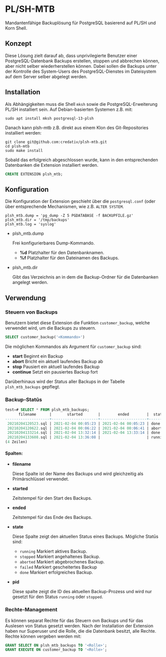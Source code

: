 # PL/SH-MTB

Mandantenfähige Backuplösung für PostgreSQL basierend auf PL/SH und Korn Shell.

## Konzept
Diese Lösung zielt darauf ab,
dass unprivilegierte Benutzer einer PostgreSQL-Datenbank Backups erstellen, stoppen und abbrechen können,
aber nicht selber wiederherstellen können. Dabei sollen die Backups unter der Kontrolle des
System-Users des PostgreSQL-Dienstes im Dateisystem auf dem Server selber abgelegt werden.

## Installation

Als Abhängigkeiten muss die Shell `mksh` sowie die PostgreSQL-Erweiterung PL/SH installiert sein.
Auf Debian-basierten Systemen z.B. mit:

```shell
sudo apt install mksh postgresql-13-plsh
```

Danach kann plsh-mtb z.B. direkt aus einem Klon des Git-Repositories installiert werden:

```shell
git clone git@github.com:credativ/plsh-mtb.git
cd plsh-mtb
sudo make install
```

Sobald das erfolgreich abgeschlossen wurde, kann in den entsprechenden Datenbanken
die Extension installiert werden.

```sql
CREATE EXTENSION plsh_mtb;
```


## Konfiguration

Die Konfiguration der Extension geschieht über die `postgresql.conf` (oder über
entsprechende Mechanismen, wie z.B. `ALTER SYSTEM`.

```plain
plsh_mtb.dump = 'pg_dump -Z 5 PGDATABASE -f BACKUPFILE.gz'
plsh_mtb.dir = '/tmp/backups'
plsh_mtb.log = 'syslog'
```

+ plsh\_mtb.dump

    Frei konfigurierbares Dump-Kommando.
    + **%d** Platzhalter für den Datenbanknamen.
    + **%f** Platzhalter für den Dateinamen des Backups.
+ plsh\_mtb.dir

    Gibt das Verzeichnis an in dem die Backup-Ordner für die Datenbanken angelegt werden.

## Verwendung

### Steuern von Backups

Benutzern bietet diese Extension die Funktion `customer_backup`, welche verwendet wird,
um die Backups zu steuern.

```sql
SELECT customer_backup('<Kommando>')
```

Die möglichen Kommandos als Argument für `customer_backup` sind:
+ **start**
Beginnt ein Backup
+ **abort**
Bricht ein aktuell laufendes Backup ab
+ **stop**
Pausiert ein aktuell laufendes Backup
+ **continue**
Setzt ein pausiertes Backup fort

Darüberhinaus wird der Status aller Backups in der Tabelle `plsh_mtb_backups` gepflegt.

### Backup-Statūs

```sql
test=# SELECT * FROM plsh_mtb_backups;
      filename      |       started       |        ended        |  state  | pid
--------------------+---------------------+---------------------+---------+------
 20210204120523.sql | 2021-02-04 00:05:23 | 2021-02-04 00:05:23 | done    |
 20210204120622.sql | 2021-02-04 00:06:22 | 2021-02-04 00:06:41 | aborted |
 20210204133214.sql | 2021-02-04 13:32:14 | 2021-02-04 13:33:14 | done    |
 20210204133608.sql | 2021-02-04 13:36:08 |                     | running | 6705
(4 Zeilen)

```
#### Spalten:
+ **filename**

    Diese Spalte ist der Name des Backups und wird gleichzeitig als Primärschlüssel verwendet.

+ **started**

    Zeitstempel für den Start des Backups.

+ **ended**

    Zeitstempel für das Ende des Backups.

+ **state**
    
    Diese Spalte zeigt den aktuellen Status eines Backups.
    Mögliche Statūs sind:
    + `running`
    Markiert aktives Backup.
    + `stopped`
    Markiert angehaltenes Backup.
    + `aborted`
    Markiert abgebrochenes Backup.
    + `failed`
    Markiert gescheitertes Backup
    + `done`
    Markiert erfolgreiches Backup.

+ **pid**
    
    Diese spalte zeigt die ID des aktuellen Backup-Prozess
    und wird nur gesetzt für den Status `running` oder `stopped`.
### Rechte-Management

Es können separat Rechte für das Steuern ovn Backups und für das Auslesen von Status
gesetzt werden. Nach der Installation der Extension haben nur Superuser und die Rolle,
die die Datenbank besitzt, alle Rechte. Rechte können vergeben werden mit:

```sql
GRANT SELECT ON plsh_mtb_backups TO '<Rolle>';
GRANT EXECUTE ON customer_backup TO '<Rolle>';
```
